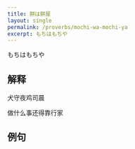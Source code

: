 ```yaml
---
title: 餅は餅屋
layout: single
permalink: /proverbs/mochi-wa-mochi-ya
excerpt: もちはもちや
---
```


もちはもちや

## 解释

犬守夜鸡司晨

做什么事还得靠行家

## 例句

